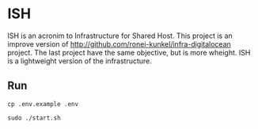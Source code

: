 # ISH

ISH is an acronim to Infrastructure for Shared Host. This project is an improve version of <http://github.com/ronei-kunkel/infra-digitalocean> project. The last project have the same objective, but is more wheight. ISH is a lightweight version of the infrastructure.

## Run

`cp .env.example .env`

`sudo ./start.sh`

